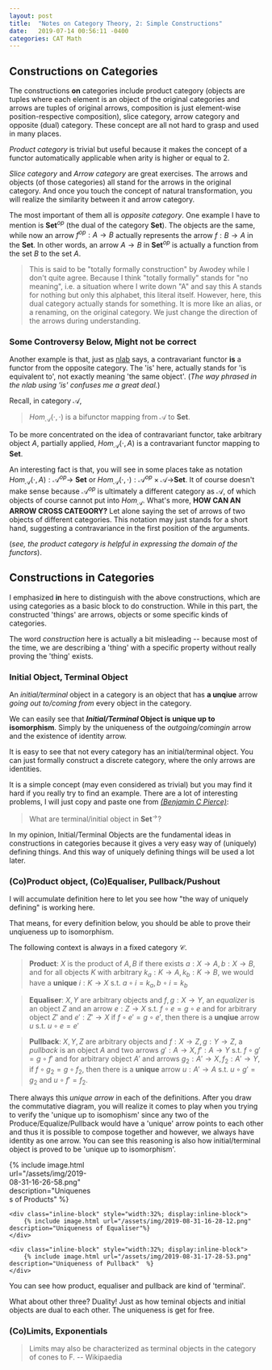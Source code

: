 ```yaml
---
layout: post
title:  "Notes on Category Theory, 2: Simple Constructions"
date:   2019-07-14 00:56:11 -0400
categories: CAT Math
---
```



## Constructions **on** Categories
The constructions **on** categories include product category (objects are tuples where each element is an object of the original categories and arrows are tuples of original arrows, composition is just element-wise position-respective composition), slice category, arrow category and opposite (dual) category. These concept are all not hard to grasp and used in many places.

_Product category_ is trivial but useful because it makes the concept of a functor automatically applicable when arity is higher or equal to 2.

_Slice category_ and _Arrow category_ are great exercises. The arrows and objects (of those categories) all stand for the arrows in the original category. And once you touch the concept of natural transformation, you will realize the similarity between it and arrow category.

The most important of them all is _opposite category_. One example I have to mention is **Set**$^{op}$ (the dual of the category **Set**). The objects are the same, while now an arrow $f^{op}: A \rightarrow B$ actually represents the arrow $f :B \rightarrow A$ in the **Set**. In other words, an arrow $A \rightarrow B$ in **Set**$^{op}$ is actually a function from the set $B$ to the set $A$. 

> This is said to be "totally formally construction" by Awodey while I don't quite agree. Because I think "totally formally" stands for "no meaning", i.e. a situation where I write down "A" and say this A stands for nothing but only this alphabet, this literal itself. However, here, this dual category actually stands for something. It is more like an alias, or a renaming, on the original category. We just change the direction of the arrows during understanding.

### **Some Controversy Below, Might not be correct**

Another example is that, just as [nlab](https://ncatlab.org/nlab/show/contravariant+functor) says, a contravariant functor **is** a functor from the opposite category. The 'is' here, actually stands for 'is equivalent to', not exactly meaning 'the same object'. (*The way phrased in the nlab using 'is' confuses me a great deal.*)

Recall, in category $\mathcal{ A}$, 
> $Hom_{\mathcal{A}}(\cdot, \cdot)$ is a bifunctor mapping from $\mathcal{A}$ to **Set**.



To be more concentrated on the idea of contravariant functor, take arbitrary object $A$, partially applied,
$Hom_{\mathcal{A}}(\cdot, A)$ is a contravariant functor mapping to  **Set**. 

An interesting fact is that, you will see in some places take as notation $Hom_{\mathcal{A}}(\cdot, A): \mathcal{A}^{op} \rightarrow$ **Set** or $Hom_{\mathcal{A}}(\cdot, \cdot) : \mathcal{A}^{op} \times \mathcal{A} \rightarrow$**Set**. It of course doesn't make sense because $\mathcal{A}^{op}$ is ultimately a different category as $\mathcal{A}$, of which objects of course cannot put into $Hom_{\mathcal{A}}$. What's more, **HOW CAN AN ARROW CROSS CATEGORY?** Let alone saying the set of arrows of two objects of different categories.  This notation may just stands for a short hand, suggesting a contravariance in the first position of the arguments. 

(*see, the product category is helpful in expressing the domain of the functors*).


## Constructions **in** Categories
I emphasized **in** here to distinguish with the above constructions, which are using categories as a basic block to do construction. While in this part, the constructed 'things' are arrows, objects or some specific kinds of categories. 

The word *construction* here is actually a bit misleading -- because most of the time, we are describing a 'thing' with a specific property without really proving the 'thing' exists.

### Initial Object, Terminal Object
An *initial/terminal* object in a category is an object that has **a unqiue** arrow *going out to/coming from* every object in the category.

We can easily see that ***Initial/Terminal* Object is unique up to isomorphism**. Simply by the uniqueness of the *outgoing/comingin* arrow and the existence of identity arrow.

It is easy to see that not every category has an initial/terminal object. You can just formally construct a discrete category, where the only arrows are identities.

It is a simple concept (may even considered as trivial) but you may find it hard if you really try to find an example. There are a lot of interesting problems, I will just copy and paste one from *[(Benjamin C Pierce)](https://mitpress.mit.edu/books/basic-category-theory-computer-scientists)*:

> What are terminal/initial object in **Set**$^\rightarrow$?

In my opinion, Initial/Terminal Objects are the fundamental ideas in constructions in categories because it gives a very easy way of (uniquely) defining things.  And this way of uniquely defining things will be used a lot later.

### (Co)Product object, (Co)Equaliser,  Pullback/Pushout

I will accumulate definition here to let you see how "the way of uniquely defining" is working here.

That means, for every definition below, you should be able to prove their unqiueness up to isomorphism.

The following context is always in a fixed category $\mathcal{C}$.

> **Product**:  $X$ is the product of $A,B$ if there exists $a:X \rightarrow A, b: X \rightarrow B$, and for all objects $K$ with arbitrary $k_a:K \rightarrow A, k_b: K \rightarrow B$, we would have a **unique** $i:K \rightarrow X$ s.t. $a \circ i = k_a, b \circ i = k_b$



> **Equaliser**:  $X,Y$ are arbitrary objects and $f,g : X \rightarrow Y$, an *equalizer* is an object $Z$ and an arrow $e : Z \rightarrow X$ s.t. $f \circ e = g \circ e$ 
> and for arbitrary object $Z'$ and $e' : Z' \rightarrow X$ if $f \circ e' = g \circ e'$, then there is a **unqiue** arrow $u$ s.t. $u \circ e = e'$


> **Pullback**: $X,Y,Z$ are arbitrary objects and $f: X \rightarrow Z, g : Y \rightarrow Z$, a *pullback* is an object $A$ and two arrows $g' : A \rightarrow X, f' : A \rightarrow Y$ s.t. $f \circ g' = g \circ f'$
> and for arbitrary object $A'$ and arrows $g_2: A' \rightarrow X, f_2 : A' \rightarrow Y$, if $f \circ g_2 = g \circ f_2$, then there is a **unique** arrow $u: A' \rightarrow A$ s.t. $u \circ g' = g_2$ and $u \circ f' = f_2$.


There always this *unique arrow* in each of the definitions. After you draw the commutative diagram, you will realize it comes to play when you trying to verify the 'unique up to isomophism' since any two of the Produce/Equalize/Pullback would have a 'unique' arrow points to each other and thus it is possible to compose together and however, we always have identity as one arrow. You can see this reasoning is also how initial/terminal object is proved to be 'unique up to isomorphism'.

 <div id="banner">
    <div class="inline-block" style="width:32%; display:inline-block">
        {% include image.html url="/assets/img/2019-08-31-16-26-58.png" description="Uniqueness of Products"  %}
    </div>

    <div class="inline-block" style="width:32%; display:inline-block">
        {% include image.html url="/assets/img/2019-08-31-16-28-12.png" description="Uniqueness of Equaliser"%}
    </div>

    <div class="inline-block" style="width:32%; display:inline-block">
        {% include image.html url="/assets/img/2019-08-31-17-28-53.png" description="Uniqueness of Pullback"  %}
    </div>
</div>

You can see how product, equaliser and pullback are kind of 'terminal'.

What about other three? Duality! Just as how teminal objects and initial objects are dual to each other. The uniqueness is get for free.

### (Co)Limits, Exponentials 

> Limits may also be characterized as terminal objects in the category of cones to F. -- Wikipaedia